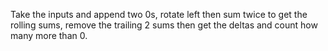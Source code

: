Take the inputs and append two 0s, rotate left then sum twice to get the rolling sums, remove the trailing 2 sums then get the deltas and count how many more than 0.